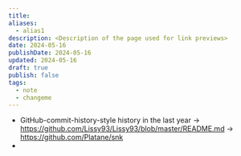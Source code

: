 ```yaml
---
title: 
aliases:
  - alias1
description: <Description of the page used for link previews>
date: 2024-05-16
publishDate: 2024-05-16
updated: 2024-05-16
draft: true
publish: false
tags:
  - note
  - changeme
---
```

 
- GitHub-commit-history-style history in the last year -> https://github.com/Lissy93/Lissy93/blob/master/README.md -> https://github.com/Platane/snk
- 